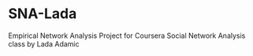 SNA-Lada
========

Empirical Network Analysis Project for Coursera Social Network Analysis class by Lada Adamic